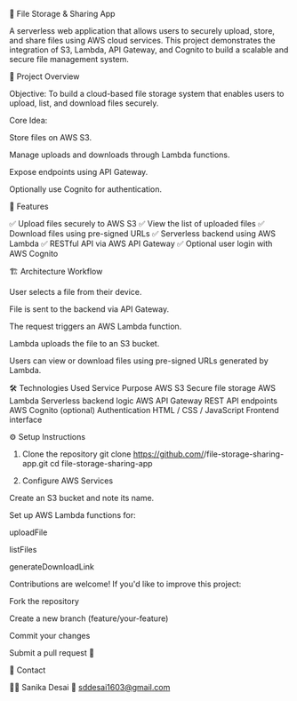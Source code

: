 📂 File Storage & Sharing App

A serverless web application that allows users to securely upload, store, and share files using AWS cloud services.
This project demonstrates the integration of S3, Lambda, API Gateway, and Cognito to build a scalable and secure file management system.

🚀 Project Overview

Objective:
To build a cloud-based file storage system that enables users to upload, list, and download files securely.

Core Idea:

Store files on AWS S3.

Manage uploads and downloads through Lambda functions.

Expose endpoints using API Gateway.

Optionally use Cognito for authentication.

🧠 Features

✅ Upload files securely to AWS S3
✅ View the list of uploaded files
✅ Download files using pre-signed URLs
✅ Serverless backend using AWS Lambda
✅ RESTful API via AWS API Gateway
✅ Optional user login with AWS Cognito

🏗 Architecture Workflow

User selects a file from their device.

File is sent to the backend via API Gateway.

The request triggers an AWS Lambda function.

Lambda uploads the file to an S3 bucket.

Users can view or download files using pre-signed URLs generated by Lambda.

🛠 Technologies Used
Service	Purpose
AWS S3	Secure file storage
AWS Lambda	Serverless backend logic
AWS API Gateway	REST API endpoints
AWS Cognito (optional)	Authentication
HTML / CSS / JavaScript	Frontend interface

⚙ Setup Instructions
1. Clone the repository
git clone https://github.com/<your-username>/file-storage-sharing-app.git
cd file-storage-sharing-app

2. Configure AWS Services

Create an S3 bucket and note its name.

Set up AWS Lambda functions for:

uploadFile

listFiles

generateDownloadLink

Contributions are welcome!
If you'd like to improve this project:

Fork the repository

Create a new branch (feature/your-feature)

Commit your changes

Submit a pull request 🚀

📩 Contact

👩‍💻 Sanika Desai
📧 sddesai1603@gmail.com

